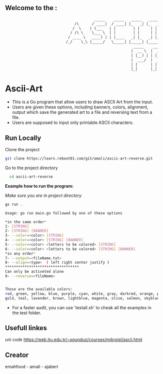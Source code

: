   ## Welcome to the :
  
  
  ```html 
                                           _____    _____   _____   _____                    _____    _______    
                                  /\      / ____|  / ____| |_   _| |_   _|           /\     |  __ \  |__   __|   
                                 /  \    | (___   | |        | |     | |            /  \    | |__) |    | |      
                                / /\ \    \___ \  | |        | |     | |           / /\ \   |  _  /     | |      
                               / ____ \   ____) | | |____   _| |_   _| |_         / ____ \  | | \ \     | |      
                              /_/    \_\ |_____/   \_____| |_____| |_____|       /_/    \_\ |_|  \_\    |_|      
                                                             _____    _____     ____                                                                                                                    
                                                            |  __ \  |  __ \   / __ \  
                                                            | |__) | | |__) | | |  | | 
                                                            |  ___/  |  _  /  | |  | | 
                                                            | |      | | \ \  | |__| | 
                                                            |_|      |_|  \_\  \____/                                                                                         
```


# Ascii-Art

- This is a Go program that allow users to draw ASCII Art from the input.
- Users are given these options, including banners, colors, alignment, output which save the generated art to a file and reversing text from a file.
- Users are supposed to input only printable ASCII characters.


## Run Locally

Clone the project

```bash
git clone https://learn.reboot01.com/git/amali/ascii-art-reverse.git
```

Go to the project directory

```bash
  cd ascii-art-reverse
```

**Example how to run the program:**

_Make sure you are in project directory_

```bash
go run .

Usage: go run main.go followed by one of these options

*in the same order*
1- [STRING]
2- [STRING] [BANNER]
3- --color=<color> [STRING]
4- --color=<color> [STRING] [BANNER]
5- --color=<color> <letters to be colored> [STRING]
6- --color=<color> <letters to be colored> [STRING] [BANNER]
*in any order*
7- --output=<fileName.txt> 
8- --align=<type>  ( left right center justify )
**********************************
Can only be activeted alone
9- --reverse=<fileName> 


Those are the available colors:
red, green, yellow, blue, purple, cyan, white, gray, darkred, orange, pink,maram
gold, teal, lavender, brown, lightblue, magenta, olive, salmon, skyblue, darkpurple, lime


```
- For a faster audit, you can use 'testall.sh' to cheak all the examples in the test folder.

## Usefull linkes
uni code https://web.itu.edu.tr/~sgunduz/courses/mikroisl/ascii.html



## Creator

 emahfood - amali - ajaberi
